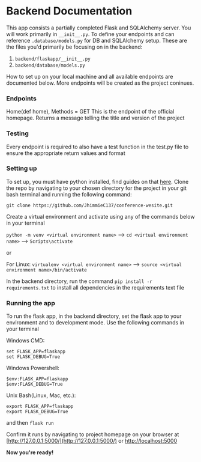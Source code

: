 # Backend Documentation

This app consists a partially completed Flask and SQLAlchemy server. You will work primarily in `__init__.py`. To define your endpoints and can reference `.database/models.py` for DB and SQLAlchemy setup. These are the files you'd primarily be focusing on in the backend:

1. `backend/flaskapp/__init__.py`
2. `backend/database/models.py`

How to set up on your local machine and all available endpoints are documented below. More endpoints will be created as the project coninues.

### Endpoints 

Home(def home), Methods = GET
This is the endpoint of the official homepage. Returns a message telling the title and version of the project


### Testing 

Every endpoint is required to also have a test function in the test.py file to ensure the appropriate return values and format


### Setting up

To set up, you must have python installed, find guides on that [here](https://docs.python.org/3/using/unix.html#getting-and-installing-the-latest-version-of-python). Clone the repo by navigating to your chosen directory for the project in your git bash terminal and running the following command:

`git clone https://github.com/JhimmieC137/conference-wesite.git`


Create a virtual environment and activate using any of the commands below in your terminal

`python -m venv <virtual environment name>` --> `cd <virtual environment name>` --> `Scripts\activate`

or

For Linux:
`virtualenv <virtual environment name>` --> `source <virtual environment name>/bin/activate` 



In the backend directory, run the command `pip install -r requirements.txt` to install all dependencies in the requirements text file


### Running the app

To run the flask app, in the backend directory, set the flask app to your environment and to development mode. Use the following commands in your terminal

Windows CMD:
```
set FLASK_APP=flaskapp
set FLASK_DEBUG=True
```

Windows Powershell:
```
$env:FLASK_APP=flaskapp
$env:FLASK_DEBUG=True
```

Unix Bash(Linux, Mac, etc.):
```
export FLASK_APP=flaskapp
export FLASK_DEBUG=True
```

and then `flask run`


Confirm it runs by navigating to project homepage on your browser at [http://127.0.0.1:5000/](http://127.0.0.1:5000/) or [http://localhost:5000](http://localhost:5000) 

**Now you're ready!**
